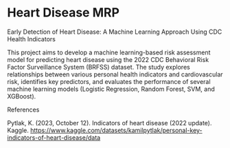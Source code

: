 # Heart Disease MRP
Early Detection of Heart Disease: A Machine Learning Approach Using CDC Health Indicators

This project aims to develop a machine learning-based risk assessment model for predicting heart disease using the 2022 CDC Behavioral Risk Factor Surveillance System (BRFSS) dataset. The study explores relationships between various personal health indicators and cardiovascular risk, identifies key predictors, and evaluates the performance of several machine learning models (Logistic Regression, Random Forest, SVM, and XGBoost).

                  

References

Pytlak, K. (2023, October 12). Indicators of heart disease (2022 update). Kaggle. https://www.kaggle.com/datasets/kamilpytlak/personal-key-indicators-of-heart-disease/data 
